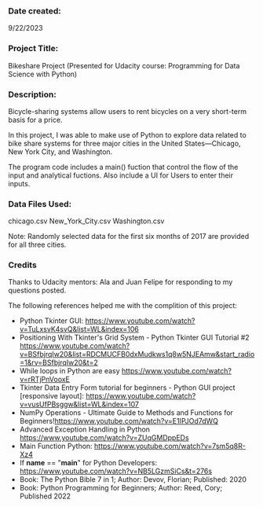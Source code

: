 ### Date created:
9/22/2023

### Project Title:
Bikeshare Project 
(Presented for Udacity course: Programming for Data Science with Python)

### Description:
Bicycle-sharing systems allow users to rent bicycles on a very short-term basis for a price.

In this project, I was able to make use of Python to explore data related to bike share systems for three major cities in the United States—Chicago, New York City, and Washington. 

The program code includes a main() fuction that control the flow of the input and analytical fuctions. Also include a UI for Users to enter their inputs.

### Data Files Used:
chicago.csv
New_York_City.csv
Washington.csv

Note: Randomly selected data for the first six months of 2017 are provided for all three cities.

### Credits
Thanks to Udacity mentors: Ala and Juan Felipe for responding to my questions posted.

The following references helped me with the complition of this project:

- Python Tkinter GUI: https://www.youtube.com/watch?v=TuLxsvK4svQ&list=WL&index=106
- Positioning With Tkinter's Grid System - Python Tkinter GUI Tutorial #2 https://www.youtube.com/watch?v=BSfbjrqIw20&list=RDCMUCFB0dxMudkws1q8w5NJEAmw&start_radio=1&rv=BSfbjrqIw20&t=2
- While loops in Python are easy https://www.youtube.com/watch?v=rRTjPnVooxE
- Tkinter Data Entry Form tutorial for beginners - Python GUI project [responsive layout]: https://www.youtube.com/watch?v=vusUfPBsggw&list=WL&index=107  
- NumPy Operations - Ultimate Guide to Methods and Functions for Beginners!https://www.youtube.com/watch?v=E1IPJOd7dWQ                                
- Advanced Exception Handling in Python https://www.youtube.com/watch?v=ZUqGMDppEDs
- Main Function Python: https://www.youtube.com/watch?v=7sm5q8R-Xz4
- If __name__ == "__main__" for Python Developers: https://www.youtube.com/watch?v=NB5LGzmSiCs&t=276s
- Book: The Python Bible 7 in 1; Author: Devov, Florian; Published: 2020  
- Book: Python Programming for Beginners; Author: Reed, Cory; Published 2022

